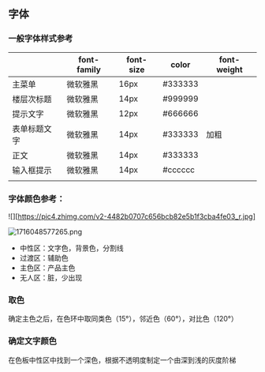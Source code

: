 ## 字体

### 一般字体样式参考

|        | font-family | font-size | color   | font-weight |
| ------ | ----------- | --------- | ------- | ----------- |
| 主菜单    | 微软雅黑        | 16px      | #333333 |             |
| 楼层次标题  | 微软雅黑        | 14px      | #999999 |             |
| 提示文字   | 微软雅黑        | 12px      | #666666 |             |
| 表单标题文字 | 微软雅黑        | 14px      | #333333 | 加粗          |
| 正文     | 微软雅黑        | 14px      | #333333 |             |
| 输入框提示  | 微软雅黑        | 14px      | #cccccc |             |
|        |             |           |         |             |

### 字体颜色参考：

![][https://pic4.zhimg.com/v2-4482b0707c656bcb82e5b1f3cba4fe03_r.jpg]

![1716048577265.png](https://img2.imgtp.com/2024/05/19/bDEhjFHu.png)

- 中性区：文字色，背景色，分割线
- 过渡区：辅助色
- 主色区：产品主色
- 无人区：脏，少出现

### 取色

确定主色之后，在色环中取同类色（15°），邻近色（60°），对比色（120°）

### 确定文字颜色

在色板中性区中找到一个深色，根据不透明度制定一个由深到浅的灰度阶梯